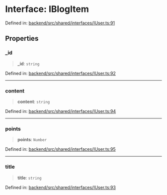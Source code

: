 # Interface: IBlogItem

Defined in: [backend/src/shared/interfaces/IUser.ts:91](https://github.com/continuousactivelearning/cal/blob/5ae0447098795fdcf3a415f0360ebe51565b6949/backend/src/shared/interfaces/IUser.ts#L91)

## Properties

### \_id

> **\_id**: `string`

Defined in: [backend/src/shared/interfaces/IUser.ts:92](https://github.com/continuousactivelearning/cal/blob/5ae0447098795fdcf3a415f0360ebe51565b6949/backend/src/shared/interfaces/IUser.ts#L92)

***

### content

> **content**: `string`

Defined in: [backend/src/shared/interfaces/IUser.ts:94](https://github.com/continuousactivelearning/cal/blob/5ae0447098795fdcf3a415f0360ebe51565b6949/backend/src/shared/interfaces/IUser.ts#L94)

***

### points

> **points**: `Number`

Defined in: [backend/src/shared/interfaces/IUser.ts:95](https://github.com/continuousactivelearning/cal/blob/5ae0447098795fdcf3a415f0360ebe51565b6949/backend/src/shared/interfaces/IUser.ts#L95)

***

### title

> **title**: `string`

Defined in: [backend/src/shared/interfaces/IUser.ts:93](https://github.com/continuousactivelearning/cal/blob/5ae0447098795fdcf3a415f0360ebe51565b6949/backend/src/shared/interfaces/IUser.ts#L93)

